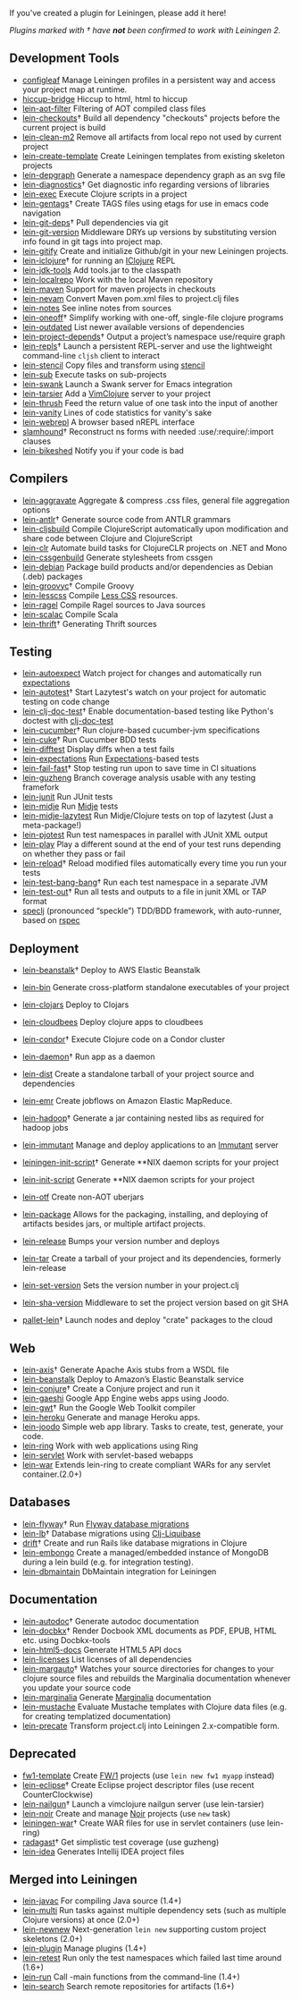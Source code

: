 <!-- -*- auto-fill-function: nil -*-
    In order to support sorting plugins alphabetically, please keep each plugin on its own line. -->

If you’ve created a plugin for Leiningen, please add it here!

_Plugins marked with † have **not** been confirmed to work with Leiningen 2._

## Development Tools

-   [configleaf](https://github.com/davidsantiago/configleaf) Manage Leiningen profiles in a persistent way and access your project map at runtime.
-   [hiccup-bridge](https://github.com/hozumi/hiccup-bridge) Hiccup to html, html to hiccup
-   [lein-aot-filter](https://github.com/pallet/lein-aot-filter) Filtering of AOT compiled class files
-   [lein-checkouts](https://github.com/guv/lein-checkouts)† Build all dependency "checkouts" projects before the current project is build
-   [lein-clean-m2](https://github.com/technomancy/lein-clean-m2) Remove all artifacts from local repo not used by current project
-   [lein-create-template](https://github.com/tcw/lein-create-template) Create Leiningen templates from existing skeleton projects
-   [lein-depgraph](https://github.com/kurtharriger/clojure-dependency-grapher) Generate a namespace dependency graph as an svg file
-   [lein-diagnostics](https://github.com/robwolfe/lein-diagnostics/)† Get diagnostic info regarding versions of libraries
-   [lein-exec](https://github.com/kumarshantanu/lein-exec) Execute Clojure scripts in a project
-   [lein-gentags](https://github.com/snewman/lein-gentags)† Create TAGS files using etags for use in emacs code navigation
-   [lein-git-deps](https://github.com/tobyhede/lein-git-deps)† Pull dependencies via git
-   [lein-git-version](https://github.com/cvillecsteele/lein-git-version) Middleware DRYs up versions by substituting version info found in git tags into project map.
-   [lein-gitify](https://github.com/Raynes/lein-gitify) Create and initialize Github/git in your new Leiningen projects.
-   [lein-iclojure](https://github.com/cosmin/lein-iclojure)† for running an [IClojure](https://github.com/cosmin/IClojure) REPL
-   [lein-jdk-tools](https://github.com/pallet/lein-jdk-tools) Add tools.jar to the classpath
-   [lein-localrepo](https://github.com/kumarshantanu/lein-localrepo) Work with the local Maven repository
-   [lein-maven](https://github.com/pallet/lein-maven) Support for maven projects in checkouts
-   [lein-nevam](https://github.com/thickey/lein-nevam) Convert Maven pom.xml files to project.clj files
-   [lein-notes](https://github.com/myguidingstar/lein-notes) See inline notes from sources
-   [lein-oneoff](https://github.com/mtyaka/lein-oneoff)† Simplify working with one-off, single-file clojure programs
-   [lein-outdated](https://github.com/ato/lein-outdated) List newer available versions of dependencies
-   [lein-project-depends](https://github.com/hugoduncan/lein-namespace-depends)† Output a project’s namespace use/require graph
-   [lein-repls](https://github.com/franks42/lein-repls)† Launch a persistent REPL-server and use the lightweight command-line `cljsh` client to interact
-   [lein-stencil](https://github.com/m0smith/lein-stencil) Copy files and transform using [stencil](https://github.com/davidsantiago/stencil)
-   [lein-sub](https://github.com/kumarshantanu/lein-sub) Execute tasks on sub-projects
-   [lein-swank](http://github.com/technomancy/swank-clojure) Launch a Swank server for Emacs integration
-   [lein-tarsier](https://github.com/sattvik/lein-tarsier) Add a [VimClojure](http://www.vim.org/scripts/script.php?script_id=2501) server to your project
-   [lein-thrush](https://github.com/technomancy/lein-thrush) Feed the return value of one task into the input of another
-   [lein-vanity](https://github.com/dgtized/lein-vanity) Lines of code statistics for vanity's sake
-   [lein-webrepl](https://github.com/zoka/lein-webrepl) A browser based nREPL interface
-   [slamhound](http://github.com/technomancy/slamhound)† Reconstruct ns forms with needed :use/:require/:import clauses
-   [lein-bikeshed](https://github.com/dakrone/lein-bikeshed) Notify you if your code is bad


## Compilers

-   [lein-aggravate](https://github.com/byels/lein-aggravate) Aggregate & compress .css files, general file aggregation options
-   [lein-antlr](http://github.com/alexhall/lein-antlr)† Generate source code from ANTLR grammars
-   [lein-cljsbuild](http://github.com/emezeske/lein-cljsbuild) Compile ClojureScript automatically upon modification and share code between Clojure and ClojureScript
-   [lein-clr](https://github.com/kumarshantanu/lein-clr) Automate build tasks for ClojureCLR projects on .NET and Mono
-   [lein-cssgenbuild](https://github.com/MichaelDrogalis/lein-cssgenbuild) Generate stylesheets from cssgen
-   [lein-debian](https://github.com/erickg/lein-debian) Package build products and/or dependencies as Debian (.deb) packages
-   [lein-groovyc](https://github.com/kurtharriger/lein-groovyc)† Compile Groovy
-   [lein-lesscss](https://github.com/fmancinelli/lein-lesscss) Compile [Less CSS](http://lesscss.org/) resources.
-   [lein-ragel](https://github.com/llasram/lein-ragel) Compile Ragel sources to Java sources
-   [lein-scalac](https://github.com/technomancy/lein-scalac) Compile Scala
-   [lein-thrift](https://github.com/kurtharriger/lein-thrift)† Generating Thrift sources

## Testing

-   [lein-autoexpect](https://github.com/jakemcc/lein-autoexpect) Watch project for changes and automatically run [expectations](https://github.com/jaycfields/expectations)
-   [lein-autotest](http://github.com/dakrone/lein-autotest)† Start Lazytest's watch on your project for automatic testing on code change
-   [lein-clj-doc-test](https://github.com/newfoundresearch/lein-clj-doc-test)† Enable documentation-based testing like Python's doctest with [clj-doc-test](https://github.com/Kobold/clj-doc-test/)
-   [lein-cucumber](https://github.com/nilswloka/lein-cucumber)† Run clojure-based cucumber-jvm specifications
-   [lein-cuke](http://github.com/mjul/lein-cuke)† Run Cucumber BDD tests
-   [lein-difftest](http://github.com/brentonashworth/lein-difftest) Display diffs when a test fails
-   [lein-expectations](https://github.com/gar3thjon3s/lein-expectations) Run [Expectations](https://github.com/jaycfields/expectations)-based tests
-   [lein-fail-fast](http://github.com/pjstadig/lein-fail-fast)† Stop testing run upon to save time in CI situations
-   [lein-guzheng](http://github.com/dgrnbrg/lein-guzheng) Branch coverage analysis usable with any testing framefork
-   [lein-junit](https://github.com/febeling/lein-junit) Run JUnit tests
-   [lein-midje](https://github.com/marick/lein-midje) Run [Midje](http://github.com/marick/Midje/blob/master/README.md) tests
-   [lein-midje-lazytest](https://github.com/myguidingstar/lein-midje-lazytest) Run Midje/Clojure tests on top of lazytest (Just a meta-package!)
-   [lein-pjotest](https://github.com/jonpither/lein-pjotest) Run test namespaces in parallel with JUnit XML output
-   [lein-play](http://github.com/technomancy/lein-play) Play a different sound at the end of your test runs depending on whether they pass or fail
-   [lein-reload](https://github.com/paraseba/lein-reload)† Reload modified files automatically every time you run your tests
-   [lein-test-bang-bang](https://github.com/joegallo/lein-test-bang-bang)† Run each test namespace in a separate JVM
-   [lein-test-out](https://github.com/arohner/lein-test-out)† Run all tests and outputs to a file in junit XML or TAP format
-   [speclj](https://github.com/slagyr/speclj) (pronounced “speckle”) TDD/BDD framework, with auto-runner, based on [rspec](http://rspec.info/)

## Deployment

-   [lein-beanstalk](https://github.com/weavejester/lein-beanstalk)† Deploy to AWS Elastic Beanstalk
-   [lein-bin](https://github.com/Raynes/lein-bin) Generate cross-platform standalone executables of your project
-   [lein-clojars](https://github.com/ato/lein-clojars) Deploy to Clojars
-   [lein-cloudbees](https://clojars.org/lein-cloudbees) Deploy clojure apps to cloudbees
-   [lein-condor](http://github.com/gilesc/lein-condor)† Execute Clojure code on a Condor cluster
-   [lein-daemon](http://github.com/arohner/lein-daemon)† Run app as a daemon
-   [lein-dist](http://github.com/pallet/lein-dist) Create a standalone tarball of your project source and dependencies
-   [lein-emr](https://github.com/dpetrovics/lein-emr) Create jobflows on Amazon Elastic MapReduce.
-   [lein-hadoop](http://github.com/ndimiduk/lein-hadoop)† Generate a jar containing nested libs as required for hadoop jobs
-   [lein-immutant](https://github.com/immutant/lein-immutant) Manage and deploy applications to an [Immutant](http://immutant.org) server
-   [leiningen-init-script](https://github.com/zkim/leiningen-init-script)† Generate **NIX daemon scripts for your project
-   [lein-init-script](https://github.com/strongh/lein-init-script) Generate **NIX daemon scripts for your project

-   [lein-otf](https://github.com/timmc/lein-otf) Create non-AOT uberjars
-   [lein-package](https://github.com/pliant/lein-package) Allows for the packaging, installing, and deploying of artifacts besides jars, or multiple artifact projects.
-   [lein-release](https://github.com/relaynetwork/lein-release) Bumps your version number and deploys
-   [lein-tar](http://github.com/technomancy/lein-tar) Create a tarball of your project and its dependencies, formerly lein-release
-   [lein-set-version](https://github.com/pallet/lein-set-version) Sets the version number in your project.clj
-   [lein-sha-version](https://github.com/pallet/lein-sha-version) Middleware to set the project version based on git SHA
-   [pallet-lein](http://github.com/pallet/pallet-lein)† Launch nodes and deploy "crate" packages to the cloud

## Web

-   [lein-axis](https://github.com/jaley/lein-axis)† Generate Apache Axis stubs from a WSDL file
-   [lein-beanstalk](https://github.com/weavejester/lein-beanstalk) Deploy to Amazon’s Elastic Beanstalk service
-   [lein-conjure](http://github.com/macourtney/Conjure)† Create a Conjure project and run it
-   [lein-gaeshi](https://github.com/slagyr/gaeshi) Google App Engine webs apps using Joodo. 
-   [lein-gwt](http://github.com/teropa/lein-gwt)† Run the Google Web Toolkit compiler
-   [lein-heroku](https://github.com/technomancy/lein-heroku) Generate and manage Heroku apps.
-   [lein-joodo](https://github.com/slagyr/joodo) Simple web app library.  Tasks to create, test, generate, your code.
-   [lein-ring](https://github.com/weavejester/lein-ring) Work with web applications using Ring
-   [lein-servlet](https://github.com/kumarshantanu/lein-servlet) Work with servlet-based webapps
-   [lein-war](https://github.com/pliant/lein-war) Extends lein-ring to create compliant WARs for any servlet container.(2.0+)

## Databases

-   [lein-flyway](https://github.com/teropa/lein-flyway)† Run [Flyway database migrations](http://code.google.com/p/flyway)
-   [lein-lb](https://bitbucket.org/kumarshantanu/lein-lb)† Database migrations using [Clj-Liquibase](https://bitbucket.org/kumarshantanu/clj-liquibase)
-   [drift](http://github.com/macourtney/drift)† Create and run Rails like database migrations in Clojure
-   [lein-embongo](https://github.com/joelittlejohn/lein-embongo) Create a managed/embedded instance of MongoDB during a lein build (e.g. for integration testing).
-   [lein-dbmaintain](https://github.com/mysema/lein-dbmaintain) DbMaintain integration for Leiningen

## Documentation

-   [lein-autodoc](https://github.com/tomfaulhaber/lein-autodoc)† Generate autodoc documentation
-   [lein-docbkx](https://github.com/kumarshantanu/lein-docbkx)† Render Docbook XML documents as PDF, EPUB, HTML etc. using Docbkx-tools
-   [lein-html5-docs](https://github.com/tsdh/lein-html5-docs) Generate HTML5 API docs
-   [lein-licenses](https://github.com/technomancy/lein-licenses) List licenses of all dependencies
-   [lein-margauto](https://github.com/kyleburton/lein-margauto)† Watches your source directories for changes to your clojure source files and rebuilds the Marginalia documentation whenever you update your source code
-   [lein-marginalia](https://github.com/fogus/lein-marginalia) Generate [Marginalia](https://github.com/fogus/marginalia) documentation
-   [lein-mustache](https://github.com/achin/lein-mustache) Evaluate Mustache templates with Clojure data files (e.g. for creating templatized documentation)
-   [lein-precate](https://github.com/technomancy/lein-precate) Transform project.clj into Leiningen 2.x-compatible form.

## Deprecated
-   [fw1-template](https://github.com/seancorfield/fw1-template) Create [FW/1](https://github.com/seancorfield/fw1-clj) projects (use `lein new fw1 myapp` instead)
-   [lein-eclipse](https://github.com/abrenk/lein-eclipse)† Create Eclipse project descriptor files (use recent CounterClockwise)
-   [lein-nailgun](https://github.com/mrowl/lein-nailgun)† Launch a vimclojure nailgun server (use lein-tarsier)
-   [lein-noir](https://github.com/ibdknox/lein-noir) Create and manage [Noir](http://www.webnoir.org) projects (use `new` task)
-   [leiningen-war](http://github.com/alienscience/leiningen-war)† Create WAR files for use in servlet containers (use lein-ring)
-   [radagast](http://github.com/Seajure/radagast)† Get simplistic test coverage (use guzheng)
-   [lein-idea](https://bitbucket.org/bkumar/lein-idea) Generates Intellij IDEA project files

## Merged into Leiningen

-   [lein-javac](https://github.com/antoniogarrote/lein-javac) For compiling Java source (1.4+)
-   [lein-multi](http://github.com/maravillas/lein-multi) Run tasks against multiple dependency sets (such as multiple Clojure versions) at once (2.0+)
-   [lein-newnew](https://github.com/Raynes/lein-newnew) Next-generation `lein new` supporting custom project skeletons (2.0+)
-   [lein-plugin](http://github.com/trptcolin/lein-plugin) Manage plugins (1.4+)
-   [lein-retest](http://github.com/technomancy/lein-retest) Run only the test namespaces which failed last time around (1.6+)
-   [lein-run](http://github.com/sids/lein-run) Call -main functions from the command-line (1.4+)
-   [lein-search](http://github.com/Licenser/lein-search) Search remote repositories for artifacts (1.6+)